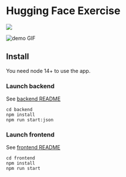 # Hugging Face Exercise 

<img src="https://github.com/bertrandlalo/hugging-face-exercise/actions/workflows/main.yml/badge.svg">

![demo GIF](demo.gif)

## Install
You need node 14+ to use the app. 
### Launch backend

See [backend README](backend/README.md)
```
cd backend
npm install 
npm run start:json
```
### Launch frontend
See [frontend README](frontend/README.md)

```
cd frontend
npm install 
npm run start
```

